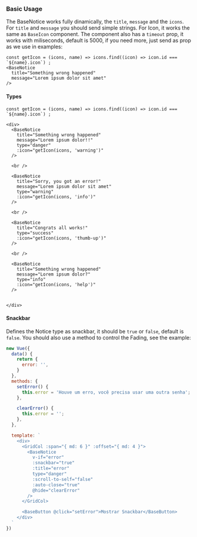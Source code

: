 ### Basic Usage

The BaseNotice works fully dinamically, the `title`, `message` and the `icons`. For `title` and `message` you should send simple strings. For
Icon, it works the same as `BaseIcon` component.
The component also has a `timeout` prop, it works with miliseconds, default is 5000, if you need more, just send as prop as we use in examples:

```
const getIcon = (icons, name) => icons.find((icon) => icon.id === `${name}.icon`) ;
<BaseNotice
  title="Something wrong happened"
  message="Lorem ipsum dolor sit amet"
/>
```
#### Types
```
const getIcon = (icons, name) => icons.find((icon) => icon.id === `${name}.icon`) ;

<div>
  <BaseNotice
    title="Something wrong happened"
    message="Lorem ipsum dolor!!"
    type="danger"
    :icon="getIcon(icons, 'warning')"
  />

  <br />

  <BaseNotice
    title="Sorry, you got an error!"
    message="Lorem ipsum dolor sit amet"
    type="warning"
    :icon="getIcon(icons, 'info')"
  />

  <br />

  <BaseNotice
    title="Congrats all works!"
    type="success"
    :icon="getIcon(icons, 'thumb-up')"
  />

  <br />

  <BaseNotice
    title="Something wrong happened"
    message="Lorem ipsum dolor?"
    type="info"
    :icon="getIcon(icons, 'help')"
  />


</div>
```
#### Snackbar

Defines the Notice type as snackbar, it should be `true` or `false`, default is `false`.
You should also use a method to control the Fading, see the example:

```js
new Vue({
  data() {
    return {
      error: '',
    }
  },
  methods: {
    setError() {
      this.error = 'Houve um erro, você precisa usar uma outra senha';
    },

    clearError() {
      this.error = '';
    },
  },

  template: `
    <div>
      <GridCol :span="{ md: 6 }" :offset="{ md: 4 }">
        <BaseNotice
          v-if="error"
          :snackbar="true"
          :title="error"
          type="danger"
          :scroll-to-self="false"
          :auto-close="true"
          @hide="clearError"
        />
      </GridCol>

      <BaseButton @click="setError">Mostrar Snackbar</BaseButton>
    </div>
  `
})
```
